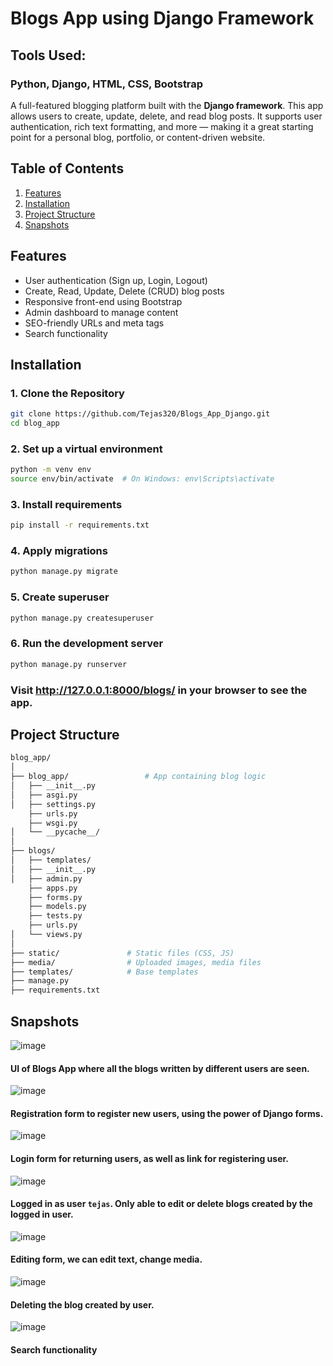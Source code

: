 # Blogs App using Django Framework

## Tools Used:
### Python, Django, HTML, CSS, Bootstrap

A full-featured blogging platform built with the **Django framework**. This app allows users to create, update, delete, and read blog posts. It supports user authentication, rich text formatting, and more — making it a great starting point for a personal blog, portfolio, or content-driven website.

## Table of Contents
1. [Features](#features)
2. [Installation](#installation)
3. [Project Structure](#project-structure)
4. [Snapshots](#snapshots)

## Features

- User authentication (Sign up, Login, Logout)
- Create, Read, Update, Delete (CRUD) blog posts
- Responsive front-end using Bootstrap
- Admin dashboard to manage content
- SEO-friendly URLs and meta tags
- Search functionality

## Installation

### 1. Clone the Repository

```bash
git clone https://github.com/Tejas320/Blogs_App_Django.git
cd blog_app
```
### 2. Set up a virtual environment

```bash
python -m venv env
source env/bin/activate  # On Windows: env\Scripts\activate
```

### 3. Install requirements

```bash
pip install -r requirements.txt
```
### 4. Apply migrations

```bash
python manage.py migrate
```

### 5. Create superuser

```bash
python manage.py createsuperuser
```

### 6. Run the development server

```bash
python manage.py runserver
```

### Visit http://127.0.0.1:8000/blogs/ in your browser to see the app.

## Project Structure
```bash
blog_app/
│
├── blog_app/                 # App containing blog logic
│   ├── __init__.py
│   ├── asgi.py
│   ├── settings.py
    ├── urls.py
    ├── wsgi.py
│   └── __pycache__/
│
├── blogs/                
│   ├── templates/
│   ├── __init__.py
│   ├── admin.py
    ├── apps.py
    ├── forms.py
    ├── models.py
    ├── tests.py
    ├── urls.py
│   └── views.py
│
├── static/               # Static files (CSS, JS)
├── media/                # Uploaded images, media files
├── templates/            # Base templates
├── manage.py
├── requirements.txt
```

## Snapshots

![image](https://github.com/user-attachments/assets/96ea1ece-9ba4-49dd-9cb8-ee2aadf2b560)
#### UI of Blogs App where all the blogs written by different users are seen.

![image](https://github.com/user-attachments/assets/ac4df3e1-3f35-4c93-9e90-40d238c97af8)
#### Registration form to register new users, using the power of Django forms.

![image](https://github.com/user-attachments/assets/ffc8aa9f-134f-43ea-806c-eb4b30824690)
#### Login form for returning users, as well as link for registering user.

![image](https://github.com/user-attachments/assets/b6744aca-29ee-4e0a-bc03-103edfeea079)
#### Logged in as user `tejas`. Only able to edit or delete blogs created by the logged in user.

![image](https://github.com/user-attachments/assets/4ad02f14-ee3c-4b46-a42a-470ba2ae1cc4)
#### Editing form, we can edit text, change media.

![image](https://github.com/user-attachments/assets/0d268f4f-2158-40d2-946b-149be441a065)
#### Deleting the blog created by user.

![image](https://github.com/user-attachments/assets/d1f9a4a3-2b4e-4656-b6f4-9bbac207621a)
#### Search functionality

